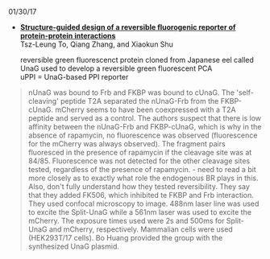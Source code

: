 01/30/17
* [**Structure-guided design of a reversible fluorogenic reporter of protein-protein interactions**](http://onlinelibrary.wiley.com/doi/10.1002/pro.2866/epdf)  
  Tsz-Leung To, Qiang Zhang, and Xiaokun Shu
  
  reversible green fluorescenct protein cloned from Japanese eel called UnaG used to develop a reversible green fluorescent PCA  
  uPPI = UnaG-based PPI reporter  
 > nUnaG was bound to Frb and FKBP was bound to cUnaG. The 'self-cleaving' peptide T2A separated the nUnaG-Frb from the FKBP-cUnaG. mCherry seems to have been coexpressed with a T2A peptide and served as a control. The authors suspect that there is low affinity between the nUnaG-Frb and FKBP-cUnaG, which is why in the absence of rapamycin, no fluorescence was observed (fluorescence for the mCherry was always observed). The fragment pairs fluoresced in the presence of rapamycin if the cleavage site was at 84/85. Fluorescence was not detected for the other cleavage sites tested, regardless of the presence of rapamycin. - need to read a bit more closely as to exactly what role the endogenous BR plays in this. Also, don't fully understand how they tested reversibility. They say that they added FK506, which inhibited te FKBP and Frb interaction.
 > They used confocal microscopy to image. 488nm laser line was used to excite the Split-UnaG while a 561nm laser was used to excite the mCherry. The exposure times used were 2s and 500ms for Split-UnaG and mCherry, respectively. Mammalian cells were used (HEK293T/17 cells).  Bo Huang provided the group with the synthesized UnaG plasmid.
